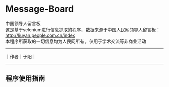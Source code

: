 # Message-Board
中国领导人留言板  
这是基于selenium进行信息抓取的程序，数据来源于中国人民网领导人留言板：http://liuyan.people.com.cn/index  
本程序所获取的一切信息均为人民网所有，仅用于学术交流等非商业活动
****
｜作者｜于阳｜
****

## 程序使用指南

